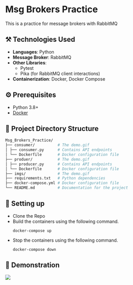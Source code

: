 # Msg Brokers Practice
This is a practice for message brokers with RabbitMQ

## :hammer_and_pick: Technologies Used
- **Languages**: Python
- **Message Broker**: RabbitMQ
- **Other Libraries**: 
  - Pytest
  - Pika (for RabbitMQ client interactions)
- **Containerization**: Docker, Docker Compose

## :gear: Prerequisites
- Python 3.8+
- [Docker](https://docs.docker.com/engine/install/) 

## :closed_book: Project Directory Structure
```bash
Msg_Brokers_Practice/
├── consumer/          # The demo.gif 
│ ├── consumer.py      # Contains API endpoints 
│ └── Dockerfile       # Docker configuration file
├── produer/           # The demo.gif 
│ ├── producer.py      # Contains API endpoints 
│ └── Dockerfile       # Docker configuration file 
├── imgs/              # The demo.gif 
├── requirements.txt   # Python dependencies 
├── docker-compose.yml # Docker configuration file 
└── README.md          # Documentation for the project
```

## :wrench: Setting up

* Clone the Repo
* Build the containers using the following command.
    ```
    docker-compose up
    ```
* Stop the containers using the following command.
    ```
    docker-compose down
    ```

## :tophat: Demonstration
![](https://github.com/WillyLIFEexp/Msg_Brokers_practice/blob/create_producer_consumer/imgs/demo_1.gif)
